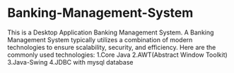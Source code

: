 # Banking-Management-System
This is a Desktop Application Banking Management System.
A Banking Management System typically utilizes a combination of modern technologies to ensure scalability, security, and efficiency. Here are the commonly used technologies:
1.Core Java
2.AWT(Abstract Window Toolkit)
3.Java-Swing
4.JDBC with mysql database
